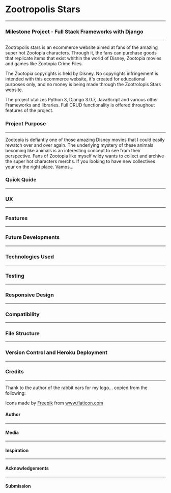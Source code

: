 # Zootropolis Stars

---

### Milestone Project - Full Stack Frameworks with Django

---
Zootropolis stars is an ecommerce website aimed at fans of the amazing super hot Zootopia characters. Through it, the fans
can purchase goods that replicate items that exist whithin the world of Disney, Zootopia movies and games like Zootopia Crime Files.

The Zootopia copyrights is held by Disney. No copyrights infringement is intended with this ecommerce website, it's created for 
educational purposes only, and no money is being made through the Zootrolopis Stars website.

The project utalizes Python 3, Django 3.0.7, JavaScript and various other Frameworks and libraries. Full CRUD functionality is offered throughout features of the project.

### Project Purpose

---
Zootopia is defiantly one of those amazing Disney movies that I could easily rewatch over and over again. 
The underlying mystery of these animals becoming like animals is an interesting concept to see from their perspective. 
Fans of Zootopia like myself wildy wants to collect and archive the super hot characters merchs. If you looking to have new collectives your on the right place. Vamos...


### Quick Quide

---


### UX

---


### Features

---


### Future Developments

---


### Technologies Used

---


### Testing

---


### Responsive Design

---


### Compatibility

---


### File Structure

---


### Version Control and Heroku Deployment

---


### Credits

---
Thank to the author of the rabbit ears for my logo... copied from the following:
<div>Icons made by <a href="https://www.flaticon.com/authors/freepik" title="Freepik">Freepik</a> from <a href="https://www.flaticon.com/" title="Flaticon">www.flaticon.com</a></div>

#### Author

---


#### Media

---


#### Inspiration

---


#### Acknowledgements

---


#### Submission